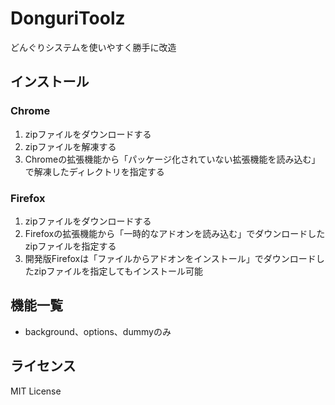 # DonguriToolz
どんぐりシステムを使いやすく勝手に改造

## インストール

### Chrome
1. zipファイルをダウンロードする
2. zipファイルを解凍する
3. Chromeの拡張機能から「パッケージ化されていない拡張機能を読み込む」で解凍したディレクトリを指定する

### Firefox
1. zipファイルをダウンロードする
2. Firefoxの拡張機能から「一時的なアドオンを読み込む」でダウンロードしたzipファイルを指定する
3. 開発版Firefoxは「ファイルからアドオンをインストール」でダウンロードしたzipファイルを指定してもインストール可能

## 機能一覧
- background、options、dummyのみ

## ライセンス
MIT License

